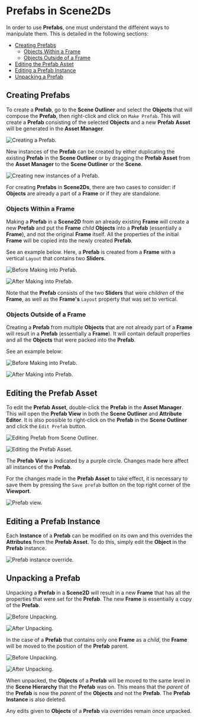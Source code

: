 # Prefabs in Scene2Ds

In order to use **Prefabs**, one must understand the different ways to manipulate them. This is detailed in the following sections:

* [Creating Prefabs](2D.md#creating-prefabs)
  * [Objects Within a Frame](2D.md#objects-within-a-frame)
  * [Objects Outside of a Frame](2D.md#objects-outside-of-a-frame)
* [Editing the Prefab Asset](2D.md#editing-the-prefab-asset)
* [Editing a Prefab Instance](2D.md#editing-a-prefab-instance)
* [Unpacking a Prefab](2D.md#unpacking-a-prefab)


## Creating Prefabs

To create a **Prefab**, go to the **Scene Outliner** and select the **Objects** that will compose the **Prefab**, then right-click and click on `Make Prefab`. This will create a **Prefab** consisting of the selected **Objects** and a new **Prefab** **Asset** will be generated in the **Asset Manager**.

![Creating a **Prefab**.](../../../.gitbook/assets/prefabs2d120241.gif)

New instances of the **Prefab** can be created by either duplicating the existing **Prefab** in the **Scene Outliner** or by dragging the **Prefab Asset** from the **Asset Manager** to the **Scene Outliner** or the **Scene**.

![Creating new instances of a **Prefab**.](../../../.gitbook/assets/prefabs2d220241.gif) 

For creating **Prefabs** in **Scene2Ds**, there are two cases to consider: if **Objects** are already a part of a **Frame** or if they are standalone.

### Objects Within a Frame

Making a **Prefab** in a **Scene2D** from an already existing **Frame** will create a new **Prefab** and put the **Frame** *child* **Objects** into a **Prefab** (essentially a **Frame**), and not the original **Frame** itself. All the properties of the initial **Frame** will be copied into the newly created **Prefab**.

See an example below. Here, a **Prefab** is created from a **Frame** with a vertical `Layout` that contains two **Sliders**.

![Before Making into Prefab.](../../../.gitbook/assets/prefabs2d320241.png)

![After Making into Prefab.](../../../.gitbook/assets/prefabs2d420241.png)

Note that the **Prefab** consists of the two **Sliders** that were *children* of the **Frame**, as well as the **Frame's** `Layout` property that was set to vertical. 


### Objects Outside of a Frame

Creating a **Prefab** from multiple **Objects** that are not already part of a **Frame** will result in a **Prefab** (essentially a **Frame**). It will contain default properties and all the **Objects** that were packed into the **Prefab**.

See an example below:

![Before Making into Prefab.](../../../.gitbook/assets/prefabs2d520241.png)

![After Making into Prefab.](../../../.gitbook/assets/prefabs2d620241.png)

## Editing the Prefab Asset

To edit the **Prefab** **Asset**, double-click the **Prefab** in the **Asset Manager**. This will open the **Prefab View** in both the **Scene Outliner** and **Attribute Editor**. It is also possible to right-click on the **Prefab** in the **Scene Outliner** and click the `Edit Prefab` button. 

![Editing Prefab from Scene Outliner.](../../../.gitbook/assets/prefabs3.png)

 

![Editing the Prefab Asset.](../../.gitbook/assets/creatingprefabimage3.gif)

The **Prefab** **View** is indicated by a purple circle. Changes made here affect all instances of the **Prefab**.

For the changes made in the **Prefab Asset** to take effect, it is necessary to save them by pressing the `Save prefab` button on the top right corner of the **Viewport**.

![**Prefab** view.](../../../.gitbook/assets/prefabs2d720241.png)

## Editing a Prefab Instance

Each **Instance** of a **Prefab** can be modified on its own and this overrides the **Attributes** from the **Prefab Asset**. To do this, simply edit the **Object** in the **Prefab** instance.

![Prefab instance override.](../../../.gitbook/assets/prefabs2d820241.gif) 

## Unpacking a Prefab

Unpacking a **Prefab** in a **Scene2D** will result in a new **Frame** that has all the properties that were set for the **Prefab**. The new **Frame** is essentially a copy of the **Prefab**. 

![Before Unpacking.](../../../.gitbook/assets/2dprefab5.png)

![After Unpacking.](../../../.gitbook/assets/2dprefab6.png)

In the case of a **Prefab** that contains only one **Frame** as a *child*, the **Frame** will be moved to the position of the **Prefab** parent. 

![Before Unpacking.](../../../.gitbook/assets/2dprefab7.png)

![After Unpacking.](../../../.gitbook/assets/2dprefab8.png)


When unpacked, the **Objects** of a **Prefab** will be moved to the same level in the **Scene Hierarchy** that the **Prefab** was on. This means that the *parent* of the **Prefab** is now the *parent* of the **Objects** and not the **Prefab**. The **Prefab Instance** is also deleted. 

Any edits given to **Objects** of a **Prefab** via overrides remain once unpacked. 






